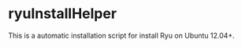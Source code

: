 ryuInstallHelper
================

This is a automatic installation script for install Ryu on Ubuntu 12.04+.
